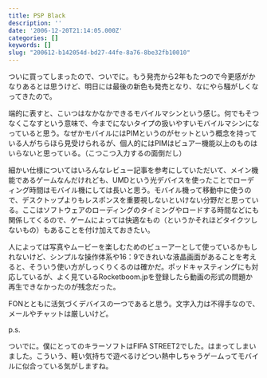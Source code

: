 ```yaml
---
title: PSP Black
description: ''
date: '2006-12-20T21:14:05.000Z'
categories: []
keywords: []
slug: "200612-b142054d-bd27-44fe-8a76-8be32fb10010"
---
```

ついに買ってしまったので、ついでに。もう発売から2年もたつので今更感がかなりあるとは思うけど、明日には最後の新色も発売となり、なにやら騒がしくなってきたので。

端的に表すと、こいつはなかなかできるモバイルマシンという感じ。何でもそつなくこなすという意味で、今までにないタイプの扱いやすいモバイルマシンになっていると思う。なぜかモバイルにはPIMというのがセットという概念を持っている人がちらほら見受けられるが、個人的にはPIMはビュアー機能以上のものはいらないと思っている。（こつこつ入力するの面倒だし）

細かい仕様についてはいろんなレビュー記事を参考にしていただいて、メイン機能であるゲームなんだけれども、UMDという光デバイスを使ったことでローディング時間はモバイル機にしては長いと思う。モバイル機って移動中に使うので、デスクトップよりもレスポンスを重要視しないといけない分野だと思っている。ここはソフトウェアのローディングのタイミングやロードする時間などにも関係してくるので、ゲームによっては快適なもの（というかそれほどタイクツしないもの）もあることを付け加えておきたい。

人によっては写真やムービーを楽しむためのビューアーとして使っているかもしれないけど、シンプルな操作体系や16：9できれいな液晶画面があることを考えると、そういう使い方がしっくりくるのは確かだ。ポッドキャスティングにも対応しているが、よく見ているRocketboom.jpを登録したら動画の形式の問題か再生できなかったのが残念だった。

FONとともに活気づくデバイスの一つであると思う。文字入力は不得手なので、メールやチャットは厳しいけど。

p.s.

ついでに。僕にとってのキラーソフトはFIFA STREET2でした。はまってしまいました。こういう、軽い気持ちで遊べるけどつい熱中しちゃうゲームってモバイルに似合っている気がしますね。
